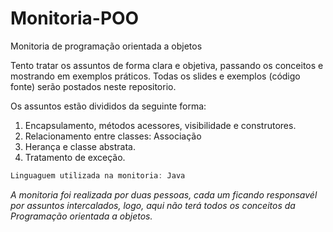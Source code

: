 # Monitoria-POO
Monitoria de programação orientada a objetos

Tento tratar os assuntos de forma clara e objetiva, passando os conceitos e mostrando em exemplos práticos.
Todas os slides e exemplos (código fonte) serão postados neste repositorio.

Os assuntos estão divididos da seguinte forma:

1. Encapsulamento, métodos acessores, visibilidade e construtores.
2. Relacionamento entre classes: Associação
3. Herança e classe abstrata. 
4. Tratamento de exceção.

~~~Java
Linguaguem utilizada na monitoria: Java
~~~

_A monitoria foi realizada por duas pessoas, cada um ficando responsavél por assuntos intercalados, logo, aqui não terá todos os conceitos da Programação orientada a objetos._
